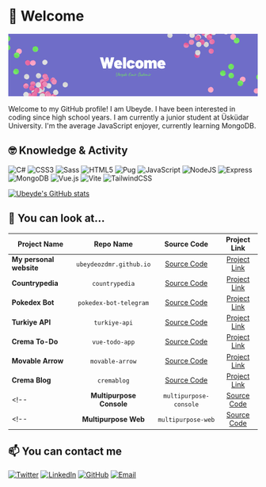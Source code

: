  # 👋 Welcome

![banner](./assets/purple-welcome-canvas-banner.png)

Welcome to my GitHub profile! I am Ubeyde. I have been interested in coding since high school years. I am currently a junior student at Üsküdar University. I'm the average JavaScript enjoyer, currently learning MongoDB.

 ## 🤓 Knowledge & Activity

![C#](https://img.shields.io/badge/c%23-%23239120.svg?style=for-the-badge&logo=c-sharp&logoColor=white)
![CSS3](https://img.shields.io/badge/css3-%231572B6.svg?style=for-the-badge&logo=css3&logoColor=white)
![Sass](https://img.shields.io/badge/Sass-CC6699?style=for-the-badge&logo=sass&logoColor=white)
![HTML5](https://img.shields.io/badge/HTML5-E34F26?style=for-the-badge&logo=html5&logoColor=white)
![Pug](https://img.shields.io/badge/Pug-E3C29B?style=for-the-badge&logo=pug&logoColor=black)
![JavaScript](https://img.shields.io/badge/javascript-%23323330.svg?style=for-the-badge&logo=javascript&logoColor=%23F7DF1E)
![NodeJS](https://img.shields.io/badge/Node.js-339933?style=for-the-badge&logo=nodedotjs&logoColor=white)
![Express](https://img.shields.io/badge/Express.js-000000?style=for-the-badge&logo=express&logoColor=white)
![MongoDB](https://img.shields.io/badge/MongoDB-4EA94B?style=for-the-badge&logo=mongodb&logoColor=white)
![Vue.js](https://img.shields.io/badge/vuejs-%2335495e.svg?style=for-the-badge&logo=vuedotjs&logoColor=%234FC08D)
![Vite](https://img.shields.io/badge/vite-%23646CFF.svg?style=for-the-badge&logo=vite&logoColor=white)
![TailwindCSS](https://img.shields.io/badge/tailwindcss-%2338B2AC.svg?style=for-the-badge&logo=tailwind-css&logoColor=white)

[![Ubeyde's GitHub stats](https://github-readme-stats.vercel.app/api?username=ubeydeozdmr&show_icons=true&theme=github_dark)](https://github.com/anuraghazra/github-readme-stats)
<!--[![Top Langs](https://github-readme-stats.vercel.app/api/top-langs/?username=ubeydeozdmr&layout=compact)](https://github.com/anuraghazra/github-readme-stats)-->

 ## 👀 You can look at...
 
| Project Name | Repo Name | Source Code | Project Link |
| --- | :---: |:---:| :---:|
| **My personal website** | `ubeydeozdmr.github.io` | [Source Code](https://github.com/ubeydeozdmr/ubeydeozdmr.github.io) | [Project Link](https://ubeydeozdmr.netlify.app)
| **Countrypedia** | `countrypedia` | [Source Code](https://github.com/ubeydeozdmr/countrypedia) | [Project Link](https://countrypedia.app)
| **Pokedex Bot** | `pokedex-bot-telegram` | [Source Code](https://github.com/ubeydeozdmr/PokedexBot) | [Project Link](https://t.me/rotompokedex_bot) |
| **Turkiye API** | `turkiye-api` | [Source Code](https://github.com/ubeydeozdmr/turkiye-api) | [Project Link](https://turkiyeapi.cyclic.app) |
| **Crema To-Do** | `vue-todo-app` | [Source Code](https://github.com/ubeydeozdmr/vue-todo-app) | [Project Link](https://crematodo.netlify.app)
| **Movable Arrow** | `movable-arrow` | [Source Code](https://github.com/ubeydeozdmr/movable-arrow) | [Project Link](https://github.com/ubeydeozdmr/movable-arrow/releases/tag/v1.1) |
| **Crema Blog** | `cremablog` | [Source Code](https://github.com/ubeydeozdmr/cremablog) | [Project Link](https://cremablog.cyclic.app) |
<!-- | **Multipurpose Console** | `multipurpose-console` | [Source Code](https://github.com/ubeydeozdmr/multipurpose-console) | [Project Link](https://github.com/ubeydeozdmr/multipurpose-console/releases/tag/2022Edit) | -->
<!--| **Multipurpose Web** | `multipurpose-web` | [Source Code](https://github.com/ubeydeozdmr/multipurpose-web) | [Project Link](https://ubeydeozdmr.github.io/MultipurposeWeb/) |-->

 ## 📫 You can contact me
 
<a href="https://twitter.com/ubeydeozdmr">![Twitter](https://img.shields.io/badge/Twitter-1DA1F2?style=for-the-badge&logo=twitter&logoColor=white)</a>
<a href="https://www.linkedin.com/in/ubeydeozdmr/">![LinkedIn](https://img.shields.io/badge/linkedin-%230077B5.svg?style=for-the-badge&logo=linkedin&logoColor=white)</a>
<a href="https://github.com/ubeydeozdmr">![GitHub](https://img.shields.io/badge/github-%23121011.svg?style=for-the-badge&logo=github&logoColor=white)</a>
<a href="mailto:ubeydeozdmr@gmail.com">![Email](https://img.shields.io/badge/Gmail-D14836?style=for-the-badge&logo=gmail&logoColor=white)</a>
<!--
<a href="https://www.instagram.com/ubeydeozdmr">![Instagram](https://img.shields.io/badge/Instagram-E4405F?style=for-the-badge&logo=instagram&logoColor=white)</a>
<a href="https://www.reddit.com/user/ubeydeozdmr">![Reddit](https://img.shields.io/badge/Reddit-FF4500?style=for-the-badge&logo=reddit&logoColor=white)</a>
<a href="https://t.me/ubeydeozdmr">![Telegram](https://img.shields.io/badge/Telegram-2CA5E0?style=for-the-badge&logo=telegram&logoColor=white)</a>
-->

<!-- <a href="https://linkedin.com/in/ubeydeozdmr">![LinkedIn](https://img.shields.io/badge/linkedin-%230077B5.svg?style=for-the-badge&logo=linkedin&logoColor=white)</a> -->

<!--
<a href="https://twitter.com/ubeydeozdmr"><img align="left" src="./assets/icons/64px/twitter.png" alt="Ubeyde Emir Özdemir | Twitter" /></a>
<a href="https://www.instagram.com/ubeydeozdmr"><img align="left" src="./assets/icons/64px/instagram.png" alt="Ubeyde Emir Özdemir | Instagram" /></a>
<a href="https://www.reddit.com/user/ubeydeozdmr"><img align="left" src="./assets/icons/64px/reddit.png" alt="Ubeyde Emir Özdemir | Reddit" /></a>
<a href="https://t.me/ubeydeozdmr"><img align="left" src="./assets/icons/64px/telegram.png" alt="Ubeyde Emir Özdemir | Telegram" /></a>
<a href="mailto:ubeydeozdmr@gmail.com"><img align="left" src="./assets/icons/64px/gmail.png" alt="Ubeyde Emir Özdemir | Email" /></a>
-->
